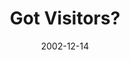 ---
layout: message
category: message
series: "Got Christmas?"
title: "Got Visitors?"
date: 2002-12-14
audio-description: "Delve into the key staples of the Christmas story."
audio: "http://s3.amazonaws.com/crossroadsaudiomessages/Got Visitors Dec14.mp3"
audio-title: "Got Visitors?"
audio-duration: "37&#58;46"
---